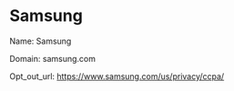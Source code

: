 # Samsung

Name: Samsung

Domain: samsung.com

Opt_out_url: https://www.samsung.com/us/privacy/ccpa/
